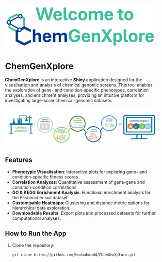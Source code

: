![Logo](www/logo.png)

# ChemGenXplore

**ChemGenXplore** is an interactive **Shiny** application designed for the visualisation and analysis of chemical genomic screens. This tool enables the exploration of gene- and condition-specific phenotypes, correlation analyses, and enrichment analyses, providing an intuitive platform for investigating large-scale chemical-genomic datasets.

![Overview Figure](www/overview_figure.png)

## Features
- **Phenotypic Visualisation**: Interactive plots for exploring gene- and condition-specific fitness scores.
- **Correlation Analyses**: Quantitative assessment of gene-gene and condition-condition correlations.
- **GO & KEGG Enrichment Analysis**: Functional enrichment analysis for the *Escherichia coli* dataset.
- **Customisable Heatmaps**: Clustering and distance metric options for hierarchical data exploration.
- **Downloadable Results**: Export plots and processed datasets for further computational analyses.

## How to Run the App

1. Clone the repository:
   ```bash
   git clone https://github.com/Hudaahmadd/ChemGenXplore.git

